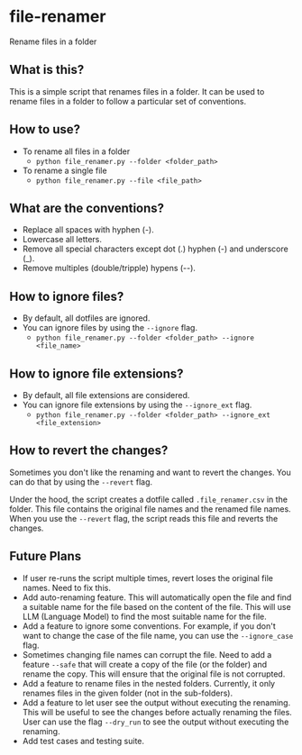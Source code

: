 # file-renamer
Rename files in a folder

## What is this?
This is a simple script that renames files in a folder. It can be used to rename files in a folder to follow a particular set of conventions. 

## How to use?
- To rename all files in a folder
    - `python file_renamer.py --folder <folder_path>`
- To rename a single file
    - `python file_renamer.py --file <file_path>`

## What are the conventions?
- Replace all spaces with hyphen (-).
- Lowercase all letters.
- Remove all special characters except dot (.) hyphen (-) and underscore (_).
- Remove multiples (double/tripple) hypens (--).

## How to ignore files?
- By default, all dotfiles are ignored.
- You can ignore files by using the `--ignore` flag.
    - `python file_renamer.py --folder <folder_path> --ignore <file_name>` 

## How to ignore file extensions?
- By default, all file extensions are considered.
- You can ignore file extensions by using the `--ignore_ext` flag.
    - `python file_renamer.py --folder <folder_path> --ignore_ext <file_extension>`

## How to revert the changes?
Sometimes you don't like the renaming and want to revert the changes. You can do that by using the `--revert` flag. 

Under the hood, the script creates a dotfile called `.file_renamer.csv` in the folder. This file contains the original file names and the renamed file names. When you use the `--revert` flag, the script reads this file and reverts the changes.

## Future Plans
- If user re-runs the script multiple times, revert loses the original file names. Need to fix this.
- Add auto-renaming feature. This will automatically open the file and find a suitable name for the file based on the content of the file. This will use LLM (Language Model) to find the most suitable name for the file.
- Add a feature to ignore some conventions. For example, if you don't want to change the case of the file name, you can use the `--ignore_case` flag.
- Sometimes changing file names can corrupt the file. Need to add a feature `--safe` that will create a copy of the file (or the folder) and rename the copy. This will ensure that the original file is not corrupted.
- Add a feature to rename files in the nested folders. Currently, it only renames files in the given folder (not in the sub-folders).
- Add a feature to let user see the output without executing the renaming. This will be useful to see the changes before actually renaming the files. User can use the flag `--dry_run` to see the output without executing the renaming.
- Add test cases and testing suite.